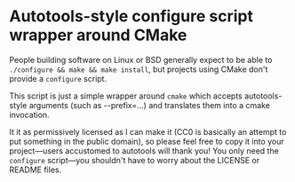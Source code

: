 # Autotools-style configure script wrapper around CMake

People building software on Linux or BSD generally expect to be able
to `./configure && make && make install`, but projects using CMake
don't provide a `configure` script.

This script is just a simple wrapper around `cmake` which accepts
autotools-style arguments (such as --prefix=...) and translates them
into a cmake invocation.

It it as permissively licensed as I can make it (CC0 is basically an
attempt to put something in the public domain), so please feel free to
copy it into your project—users accustomed to autotools will thank
you!  You only need the `configure` script—you shouldn't have to worry
about the LICENSE or README files.
